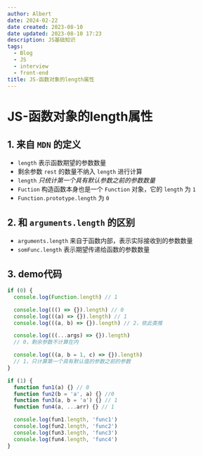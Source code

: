 ```yaml
---
author: Albert
date: 2024-02-22
date created: 2023-08-10
date updated: 2023-08-10 17:23
description: JS基础知识
tags:
  - Blog
  - JS
  - interview
  - front-end
title: JS-函数对象的length属性
---
```


# JS-函数对象的length属性

## 1. 来自 `MDN` 的定义

- `length` 表示函数期望的参数数量
- 剩余参数 `rest` 的数量不纳入 `length` 进行计算
- `length` _只统计第一个具有默认参数之前的参数数量_
- `Fuction` 构造函数本身也是一个 `Function` 对象，它的 `length` 为 `1`
- `Function.prototype.length` 为 `0`

## 2. 和 `arguments.length` 的区别

- `arguments.length` 来自于函数内部，表示实际接收到的参数数量
- `somFunc.length` 表示期望传递给函数的参数数量

## 3. demo代码

```js
if (0) {
  console.log(Function.length) // 1

  console.log((() => {}).length) // 0
  console.log(((a) => {}).length) // 1
  console.log(((a, b) => {}).length) // 2，依此类推

  console.log(((...args) => {}).length)
  // 0，剩余参数不计算在内

  console.log(((a, b = 1, c) => {}).length)
  // 1，只计算第一个具有默认值的参数之前的参数
}

if (1) {
  function fun1(a) {} // 0
  function fun2(b = 'a', a) {} //0
  function fun3(a, b = 'a') {} // 1
  function fun4(a, ...arr) {} // 1

  console.log(fun1.length, 'func1')
  console.log(fun2.length, 'func2')
  console.log(fun3.length, 'func3')
  console.log(fun4.length, 'func4')
}
```
